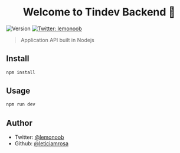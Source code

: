 <h1 align="center">Welcome to Tindev Backend 👋</h1>
<p>
  <img alt="Version" src="https://img.shields.io/badge/version-1.0.0-blue.svg?cacheSeconds=2592000" />
  <a href="https://twitter.com/lemonoob">
    <img alt="Twitter: lemonoob" src="https://img.shields.io/twitter/follow/lemonoob.svg?style=social" target="_blank" />
  </a>
</p>

> Application API built in Nodejs

## Install

```sh
npm install
```

## Usage

```sh
npm run dev
```

## Author

- Twitter: [@lemonoob](https://twitter.com/lemonoob)
- Github: [@leticiamrosa](https://github.com/leticiamrosa)
